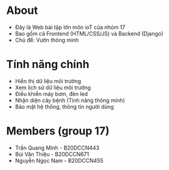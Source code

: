 # About
 - Đây là Web bài tập lớn môn ioT của nhóm 17
 - Bao gồm cả Frontend (HTML/CSS/JS) và Backend (Django)
 - Chủ đề: Vườn thông minh

 # Tính năng chính
 - Hiển thị dữ liệu môi trường
 - Xem lịch sử dữ liệu môi trường
 - Điều khiển máy bơm, đèn led
 - Nhận diện cây bệnh (Tính năng thông minh)
 - Bảo mật hệ thống, thông tin người dùng

# Members (group 17)
 - Trần Quang Minh - B20DCCN443
 - Bùi Văn Thiệu - B20DCCN671
 - Nguyễn Ngọc Nam - B20DCCN455